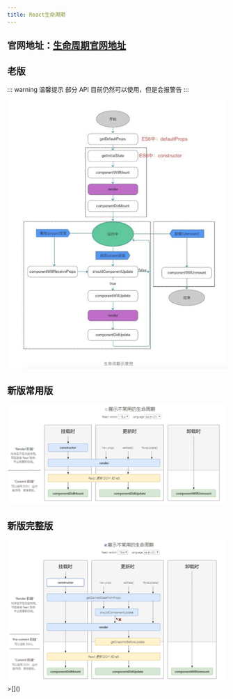```yaml
---
title: React生命周期
---
```


## 官网地址：[生命周期官网地址](http://projects.wojtekmaj.pl/react-lifecycle-methods-diagram/)

## 老版

::: warning 温馨提示
部分 API 目前仍然可以使用，但是会报警告
:::

<div style="text-align:center">
  <img src="./react-life.png"/>
</div>

## 新版常用版

<div style="text-align:center">
  <img src="./react-new.jpg"/>
</div>

## 新版完整版

<div style="text-align:center">
  <img src="./react-new-all.jpg"/>
</div>
>[]()
